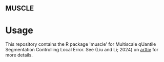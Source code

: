 ## MUSCLE
# Usage

This repository contains the R package 'muscle' for Multiscale qUantile Segmentation Controlling Local Error. See (Liu and Li; 2024) on [arXiv](https://arxiv.org/pdf/2403.11356) for more details.


